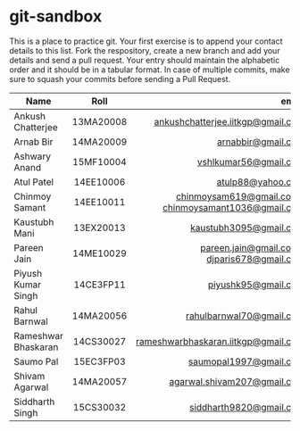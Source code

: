 # git-sandbox
This is a place to practice git. Your first exercise is to append your contact details to this list. Fork the respository, create a new branch and add your details and send a pull request. Your entry should maintain the alphabetic order and it should be in a tabular format. In case of multiple commits, make sure to squash your commits before sending a Pull Request. <br>

| Name        | Roll           | email  |
| ------------- |:-------------:| -----:|
|Ankush Chatterjee | 13MA20008      | ankushchatterjee.iitkgp@gmail.com  |
|Arnab Bir | 14MA20009      | arnabbir@gmail.com  |
|Ashwary Anand | 15MF10004  |  vshlkumar56@gmail.com |
|Atul Patel | 14EE10006 | atulp88@yahoo.com |
|Chinmoy Samant | 14EE10011 | chinmoysam619@gmail.com / chinmoysamant1036@gmail.com |
|Kaustubh Mani     | 13EX20013      | kaustubh3095@gmail.com             |
|Pareen Jain       | 14ME10029      | pareen.jain@gmail.com / djparis678@gmail.com  |
|Piyush Kumar Singh| 14CE3FP11      | piyushk95@gmail.com | 
|Rahul Barnwal | 14MA20056     | rahulbarnwal70@gmail.com |
|Rameshwar Bhaskaran | 14CS30027    | rameshwarbhaskaran.iitkgp@gmail.com |
|Saumo Pal        | 15EC3FP03       | saumopal1997@gmail.com |
|Shivam Agarwal | 14MA20057 | agarwal.shivam207@gmail.com |
|Siddharth Singh | 15CS30032    | siddharth9820@gmail.com |
